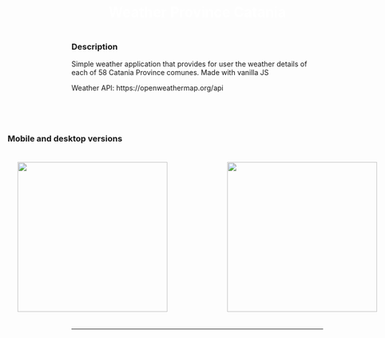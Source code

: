 <body>
<div style="display: flex; align-items: center; justify-content: center; flex-direction: column;">
      
<div style="display: flex; gap: 10px;  flex-direction: column; align-items: center; justify-content: center;">
  <h1  align="center" style="color: white;"> Weather Province Catania </h1>  
</div> 

<div>
  <h3 align="left">Description</h3>
    <p  align="left"> Simple weather application that provides for user the weather details of each of 58 Catania Province comunes. Made with vanilla JS </p>
    <p  align="left"> Weather API: https://openweathermap.org/api </p>
   <br>
    
</div>          
<hr>

<div>
    <h3 align="left">Mobile and desktop versions</h3>
  <div style="display: flex; gap: 5rem;  flex-direction: row;
        align-items: center; justify-content: center;">
   <img src='https://i.postimg.cc/hjSMhw8t/mobileweather.png' style="height: 300px; padding: 20px;" /> 
   <img src='https://i.postimg.cc/gcQ1jz7S/mobile-5.png' style="height: 300px; padding: 20px;" /> 
 
  </div>
</div>      
</div> 
     
<hr>
</body>
